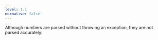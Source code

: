 ```yaml
---
level: 1.1
normative: false
---
```


Although numbers are parsed without throwing an exception, they are not parsed accurately.